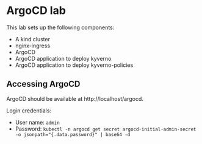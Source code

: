 # ArgoCD lab

This lab sets up the following components:
- A kind cluster
- nginx-ingress
- ArgoCD
- ArgoCD application to deploy kyverno
- ArgoCD application to deploy kyverno-policies

## Accessing ArgoCD

ArgoCD should be available at http://localhost/argocd.

Login credentials:
- User name: `admin`
- Password: `kubectl -n argocd get secret argocd-initial-admin-secret -o jsonpath="{.data.password}" | base64 -d`
